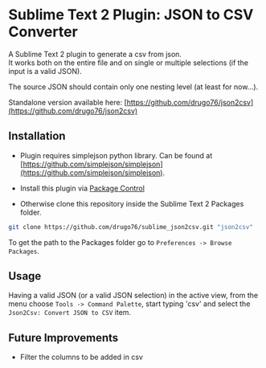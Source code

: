 # Sublime Text 2 Plugin: JSON to CSV Converter

A Sublime Text 2 plugin to generate a csv from json.  
It works both on the entire file and on single or multiple selections (if the input is a valid JSON).

The source JSON should contain only one nesting level (at least for now...).

Standalone version available here: [https://github.com/drugo76/json2csv](https://github.com/drugo76/json2csv)

## Installation

- Plugin requires simplejson python library. Can be found at [https://github.com/simplejson/simplejson](https://github.com/simplejson/simplejson).

- Install this plugin via [Package Control](http://wbond.net/sublime_packages/package_control)

- Otherwise clone this repository inside the Sublime Text 2 Packages folder.  
```` bash
git clone https://github.com/drugo76/sublime_json2csv.git "json2csv"
````
To get the path to the Packages folder go to `Preferences -> Browse Packages`.

## Usage

Having a valid JSON (or a valid JSON selection) in the active view, from the menu choose `Tools -> Command Palette`, start typing 'csv' and select the `Json2Csv: Convert JSON to CSV` item.

## Future Improvements

- Filter the columns to be added in csv
